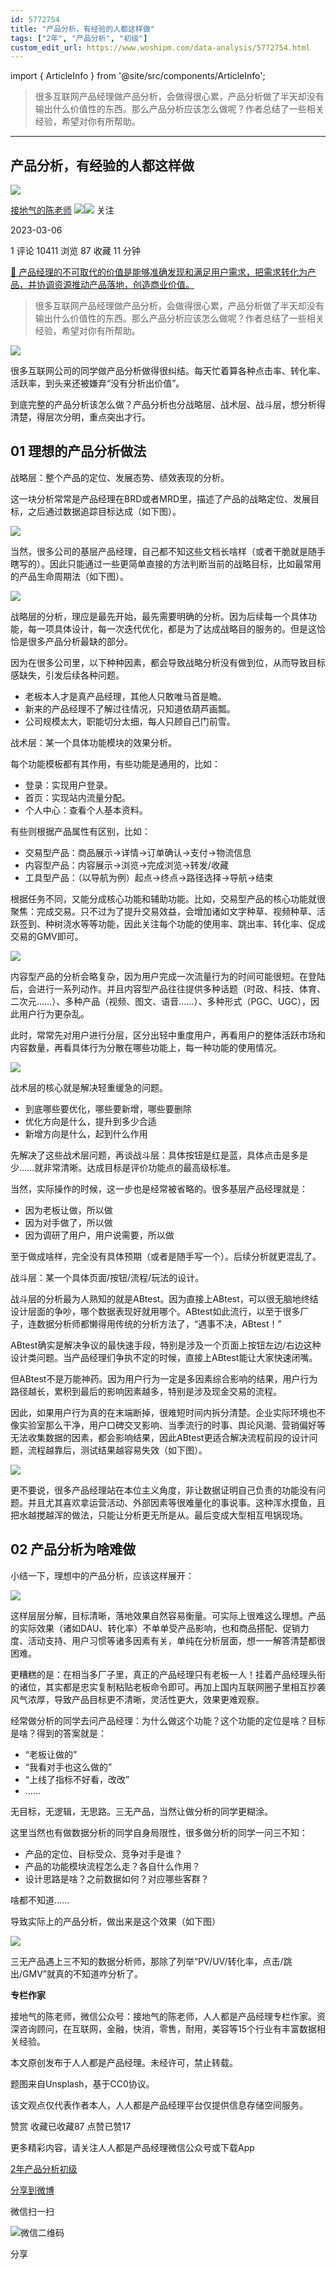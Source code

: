 ```yaml
---
id: 5772754
title: "产品分析，有经验的人都这样做"
tags: ["2年", "产品分析", "初级"]
custom_edit_url: https://www.woshipm.com/data-analysis/5772754.html
---
```

import { ArticleInfo } from '@site/src/components/ArticleInfo';

<ArticleInfo
    author="接地气的陈老师"
    authorLink="https://www.woshipm.com/u/773891"
    published="2023-03-06"
    views={10411}
    comments={1}
    collects={87}
/>

> 很多互联网产品经理做产品分析，会做得很心累，产品分析做了半天却没有输出什么价值性的东西。那么产品分析应该怎么做呢？作者总结了一些相关经验，希望对你有所帮助。

---

## 产品分析，有经验的人都这样做

[![](https://image.woshipm.com/wp-files/2019/08/0GkAbc8ZooEsibtWEUNO.png!/both/72x72)](https://www.woshipm.com/u/773891)

[接地气的陈老师](https://www.woshipm.com/u/773891) ![](https://static.woshipm.com/tag/1121_1@2x.png)![](https://static.woshipm.com/tag/2103_1@2x.png) 关注

2023-03-06

1 评论 10411 浏览 87 收藏 11 分钟

[🔗 产品经理的不可取代的价值是能够准确发现和满足用户需求，把需求转化为产品，并协调资源推动产品落地，创造商业价值。](https://ke.qidianla.com/courses/90pm)

> 很多互联网产品经理做产品分析，会做得很心累，产品分析做了半天却没有输出什么价值性的东西。那么产品分析应该怎么做呢？作者总结了一些相关经验，希望对你有所帮助。

![](https://image.woshipm.com/wp-files/2023/03/a3R7LotDNBLaubqaqgFy.jpg)

很多互联网公司的同学做产品分析做得很纠结。每天忙着算各种点击率、转化率、活跃率，到头来还被嫌弃“没有分析出价值”。

到底完整的产品分析该怎么做？产品分析也分战略层、战术层、战斗层，想分析得清楚，得层次分明，重点突出才行。

## 01 理想的产品分析做法

战略层：整个产品的定位、发展态势、绩效表现的分析。

这一块分析常常是产品经理在BRD或者MRD里，描述了产品的战略定位、发展目标，之后通过数据追踪目标达成（如下图）。

![](https://image.woshipm.com/wp-files/2023/03/iMt3YaICwMOCuRUdR82V.png)

当然，很多公司的基层产品经理，自己都不知这些文档长啥样（或者干脆就是随手瞎写的）。因此只能通过一些更简单直接的方法判断当前的战略目标，比如最常用的产品生命周期法（如下图）。

![](https://image.woshipm.com/wp-files/2023/03/WDCzyUeN6bIrRjk28arp.png)

战略层的分析，理应是最先开始，最先需要明确的分析。因为后续每一个具体功能，每一项具体设计，每一次迭代优化，都是为了达成战略目的服务的。但是这恰恰是很多产品分析最缺的部分。

因为在很多公司里，以下种种因素，都会导致战略分析没有做到位，从而导致目标感缺失，引发后续各种问题。

*   老板本人才是真产品经理，其他人只敢唯马首是瞻。
*   新来的产品经理不了解过往情况，只知道依葫芦画瓢。
*   公司规模太大，职能切分太细，每人只顾自己门前雪。

战术层：某一个具体功能模块的效果分析。

每个功能模板都有其作用，有些功能是通用的，比如：

*   登录：实现用户登录。
*   首页：实现站内流量分配。
*   个人中心：查看个人基本资料。

有些则根据产品属性有区别，比如：

*   交易型产品：商品展示→详情→订单确认→支付→物流信息
*   内容型产品：内容展示→浏览→完成浏览→转发/收藏
*   工具型产品：（以导航为例）起点→终点→路径选择→导航→结束

根据任务不同，又能分成核心功能和辅助功能。比如，交易型产品的核心功能就很聚焦：完成交易。只不过为了提升交易效益，会增加诸如文字种草、视频种草、活跃签到、种树浇水等等功能，因此关注每个功能的使用率、跳出率、转化率、促成交易的GMV即可。

![](https://image.woshipm.com/wp-files/2023/03/6KuKk99Y7xIQkq8xK2hO.png)

内容型产品的分析会略复杂，因为用户完成一次流量行为的时间可能很短。在登陆后，会进行一系列动作。并且内容型产品往往提供多种话题（时政、科技、体育、二次元……）、多种产品（视频、图文、语音……）、多种形式（PGC、UGC），因此用户行为更杂乱。

此时，常常先对用户进行分层，区分出轻中重度用户，再看用户的整体活跃市场和内容数量，再看具体行为分散在哪些功能上，每一种功能的使用情况。

![](https://image.woshipm.com/wp-files/2023/03/9VeRqxbZeFZ5XLXyy6Tm.png)

战术层的核心就是解决轻重缓急的问题。

*   到底哪些要优化，哪些要新增，哪些要删除
*   优化方向是什么，提升到多少合适
*   新增方向是什么，起到什么作用

先解决了这些战术层问题，再谈战斗层：具体按钮是红是蓝，具体点击是多是少……就非常清晰。达成目标是评价功能点的最高级标准。

当然，实际操作的时候，这一步也是经常被省略的。很多基层产品经理就是：

*   因为老板让做，所以做
*   因为对手做了，所以做
*   因为调研了用户，用户说需要，所以做

至于做成啥样，完全没有具体预期（或者是随手写一个）。后续分析就更混乱了。

战斗层：某一个具体页面/按钮/流程/玩法的设计。

战斗层的分析最为人熟知的就是ABtest。因为直接上ABtest，可以很无脑地终结设计层面的争吵，哪个数据表现好就用哪个。ABtest如此流行，以至于很多厂子，连数据分析师都懒得用传统的分析方法了，“遇事不决，ABtest！”

ABtest确实是解决争议的最快速手段，特别是涉及一个页面上按钮左边/右边这种设计类问题。当产品经理们争执不定的时候，直接上ABtest能让大家快速闭嘴。

但ABtest不是万能神药。因为用户行为一定是多因素综合影响的结果，用户行为路径越长，累积到最后的影响因素越多，特别是涉及现金交易的流程。

因此，如果用户行为真的在末端断掉，很难短时间内拆分清楚。企业实际环境也不像实验室那么干净，用户口碑交叉影响、当季流行的时事、舆论风潮、营销偏好等无法收集数据的因素，都会影响结果，因此ABtest更适合解决流程前段的设计问题，流程越靠后，测试结果越容易失效（如下图）。

![](https://image.woshipm.com/wp-files/2023/03/umFyjlMDPgBCCiwbC3E3.png)

更不要说，很多产品经理站在本位主义角度，非让数据证明自己负责的功能没有问题。并且尤其喜欢拿运营活动、外部因素等很难量化的事说事。这种浑水摸鱼，且把水越搅越浑的做法，只能让分析更无所是从。最后变成大型相互甩锅现场。

## 02 产品分析为啥难做

小结一下，理想中的产品分析，应该这样展开：

![](https://image.woshipm.com/wp-files/2023/03/y63puxmyQdHYzSg7QehV.png)

这样层层分解，目标清晰，落地效果自然容易衡量。可实际上很难这么理想。产品的实际效果（诸如DAU、转化率）不单单受产品影响，也和商品搭配、促销力度、活动支持、用户习惯等诸多因素有关，单纯在分析层面，想一一解答清楚都很困难。

更糟糕的是：在相当多厂子里，真正的产品经理只有老板一人！挂着产品经理头衔的诸位，其实都是忠实复制粘贴老板命令即可。再加上国内互联网圈子里相互抄袭风气浓厚，导致产品目标更不清晰，灵活性更大，效果更难观察。

经常做分析的同学去问产品经理：为什么做这个功能？这个功能的定位是啥？目标是啥？得到的答案就是：

*   “老板让做的”
*   “我看对手也这么做的”
*   “上线了指标不好看，改改”
*   ……

无目标，无逻辑，无思路。三无产品，当然让做分析的同学更糊涂。

这里当然也有做数据分析的同学自身局限性，很多做分析的同学一问三不知：

*   产品的定位、目标受众、竞争对手是谁？
*   产品的功能模块流程怎么走？各自什么作用？
*   设计思路是啥？之前数据如何？对应哪些客群？

啥都不知道……

导致实际上的产品分析，做出来是这个效果（如下图）

![](https://image.woshipm.com/wp-files/2023/03/5kbj13xL45nkStvBwCxi.png)

三无产品遇上三不知的数据分析师，那除了列举“PV/UV/转化率，点击/跳出/GMV”就真的不知道咋分析了。

**专栏作家**

接地气的陈老师，微信公众号：接地气的陈老师，人人都是产品经理专栏作家。资深咨询顾问，在互联网，金融，快消，零售，耐用，美容等15个行业有丰富数据相关经验。

本文原创发布于人人都是产品经理。未经许可，禁止转载。

题图来自Unsplash，基于CC0协议。

该文观点仅代表作者本人，人人都是产品经理平台仅提供信息存储空间服务。

赞赏 收藏已收藏87 点赞已赞17

更多精彩内容，请关注人人都是产品经理微信公众号或下载App

[2年](https://www.woshipm.com/tag/2%e5%b9%b4)[产品分析](https://www.woshipm.com/tag/%e4%ba%a7%e5%93%81%e5%88%86%e6%9e%90)[初级](https://www.woshipm.com/tag/%e5%88%9d%e7%ba%a7)

[分享到微博](https://service.weibo.com/share/share.php?appkey=2775287854&title=产品分析，有经验的人都这样做&url=https://www.woshipm.com/data-analysis/5772754.html&pic=https://image.woshipm.com/wp-files/2023/03/a3R7LotDNBLaubqaqgFy.jpg)

微信扫一扫

![微信二维码](https://api.pwmqr.com/qrcode/create/?url=https://www.woshipm.com/data-analysis/5772754.html)

分享